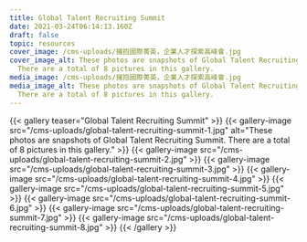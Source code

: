 ```yaml
---
title: Global Talent Recruiting Summit
date: 2021-03-24T06:14:13.160Z
draft: false
topic: resources
cover_image: /cms-uploads/擁抱國際菁英，企業人才探索高峰會.jpg
cover_image_alt: These photos are snapshots of Global Talent Recruiting Summit.
  There are a total of 8 pictures in this gallery.
media_image: /cms-uploads/擁抱國際菁英，企業人才探索高峰會.jpg
media_image_alt: These photos are snapshots of Global Talent Recruiting Summit.
  There are a total of 8 pictures in this gallery.
---
```





{{< gallery teaser="Global Talent Recruiting Summit" >}}
{{< gallery-image src="/cms-uploads/global-talent-recruiting-summit-1.jpg" alt="These photos are snapshots of Global Talent Recruiting Summit. There are a total of 8 pictures in this gallery." >}}
{{< gallery-image src="/cms-uploads/global-talent-recruiting-summit-2.jpg" >}}
{{< gallery-image src="/cms-uploads/global-talent-recruiting-summit-3.jpg" >}}
{{< gallery-image src="/cms-uploads/global-talent-recruiting-summit-4.jpg" >}}
{{< gallery-image src="/cms-uploads/global-talent-recruiting-summit-5.jpg" >}}
{{< gallery-image src="/cms-uploads/global-talent-recruiting-summit-6.jpg" >}}
{{< gallery-image src="/cms-uploads/global-talent-recruiting-summit-7.jpg" >}}
{{< gallery-image src="/cms-uploads/global-talent-recruiting-summit-8.jpg" >}}
{{< /gallery >}}